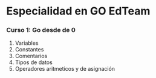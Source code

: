 <h1>Especialidad en GO EdTeam</h1>

<h3>Curso 1: Go desde de 0</h3>
<ol>
    <li>Variables</li>
    <li>Constantes</li>
    <li>Comentarios</li>
    <li>Tipos de datos</li>
    <li>Operadores aritmeticos y de asignación</li>
</ol>